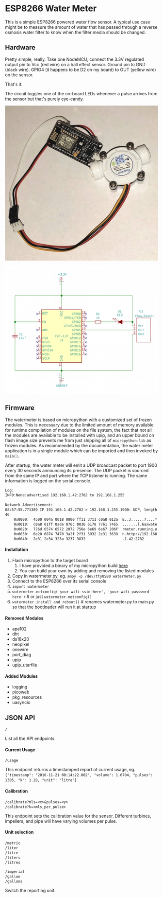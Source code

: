 # ESP8266 Water Meter


This is a simple ESP8266 powered water flow sensor. A typical use case might
be to measure the amount of water that has passed through a reverse osmosis
water filter to know when the filter media should be changed.

## Hardware

Pretty simple, really. Take one NodeMCU, connect the 3.3V regulated output
pin to Vcc (red wire) on a hall effect sensor. Ground pin to GND (black wire).
GPIO4 (it happens to be D2 on my board) to OUT (yellow wire) on the sensor.

That's it.

The circuit toggles one of the on-board LEDs whenever a pulse arrives from
the sensor but that's purely eye-candy.

![Actual Device](https://raw.githubusercontent.com/ckuethe/esp8266-watermeter/master/device.jpg)

![Schematic](https://raw.githubusercontent.com/ckuethe/esp8266-watermeter/master/schematic.jpg)

## Firmware
The watermeter is based on micropython with a customized set of frozen
modules. This is necessary due to the limited amount of memory available
for runtime compilation of modules on the file system, the fact that not
all the modules are available to be installed with upip, and an upper bound
on flash image size prevents me from just shipping all of `micropython-lib`
as frozen modules. As recommended by the documentation, the water meter
application is in a single module which can be imported and then invoked by
`main()`.

After startup, the water meter will emit a UDP broadcast packet to port 1900
every 30 seconds announcing its presence. The UDP packet is sourced from the
same IP and port where the TCP listener is running. The same information is
logged on the serial console.

```
Log:
INFO:None:advertised 192.168.1.42:2782 to 192.168.1.255

Network Advertisement:
08:57:55.771389 IP 192.168.1.42.2782 > 192.168.1.255.1900: UDP, length 46
	0x0000:  4500 004a 0018 0000 ff11 3711 c0a8 012a  E..J......7....*
	0x0010:  c0a8 01ff 0ade 076c 0036 6178 7761 7465  .......l.6axwate
	0x0020:  726d 6574 6572 2072 756e 6e69 6e67 206f  rmeter.running.o
	0x0030:  6e20 6874 7470 3a2f 2f31 3932 2e31 3638  n.http://192.168
	0x0040:  2e31 2e34 323a 3237 3832                 .1.42:2782

```

#### Installation
1. Flash micropython to the target board
	1. I have provided a binary of my micropython build [here](esp8266-firmware-git.bin)
	1. You can build your own by adding and removing the listed modules
1. Copy in watermeter.py, eg. `ampy -p /dev/ttyUSB0 watermeter.py`
1. Connect to the ESP8266 over its serial console
1. `import watermeter`
1. `watermeter.netconfig('your-wifi-ssid-here', 'your-wifi-password-here')`  # or just `watermeter.netconfig()`
1. `watermeter.install_and_reboot()` # renames watermeter.py to main.py so that the bootloader will run it at startup

#### Removed Modules
- apa102
- dht
- ds18x20
- neopixel
- onewire
- port_diag
- upip
- upip_utarfile

#### Added Modules

- logging
- picoweb
- pkg_resources
- uasyncio


## JSON API

```
/
```
List all the API endpoints

#### Current Usage

```
/usage
```
This endpoint returns a timestamped report of current usage, eg. `{"timestamp": "2018-11-21 08:14:22.002", "volume": 1.6704, "pulses": 1305, "k": 1.28, "unit": "litre"}`

#### Calibration

```
/calibrate?mls=<x>&pulses=<y>
/calibrate?k=<mls_per_pulse>
```

This endpoint sets the calibration value for the sensor. Different turbines,
impellers, and pipe will have varying volumes per pulse.

#### Unit selection

```
/metric
/liter
/litre
/liters
/litres
```

```
/imperial
/gallon
/gallons
```

Switch the reporting unit.
